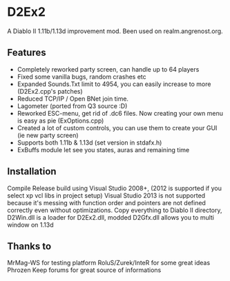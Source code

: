 D2Ex2
=====

A Diablo II 1.11b/1.13d improvement mod. Been used on realm.angrenost.org.

Features
--------
- Completely reworked party screen, can handle up to 64 players
- Fixed some vanilla bugs, random crashes etc
- Expanded Sounds.Txt limit to 4954, you can easily increase to more (D2Ex2.cpp's patches)
- Reduced TCP/IP / Open BNet join time.
- Lagometer (ported from Q3 source :D)
- Reworked ESC-menu, get rid of .dc6 files. Now creating your own menu is easy as pie (ExOptions.cpp)
- Created a lot of custom controls, you can use them to create your GUI (ie new party screen)
- Supports both 1.11b & 1.13d (set version in stdafx.h)
- ExBuffs module let see you states, auras and remaining time

Installation
-------------
Compile Release build using Visual Studio 2008+, (2012 is supported if you select xp vcl libs in project setup)
Visual Studio 2013 is not supported because it's messing with function order and pointers are not defined correctly even without optimizations.
Copy everything to Diablo II directory, D2Win.dll is a loader for D2Ex2.dll, modded D2Gfx.dll allows you to multi window on 1.13d

Thanks to
----------
MrMag-WS for testing platform
RoluS/Zurek/InteR for some great ideas
Phrozen Keep forums for great source of informations